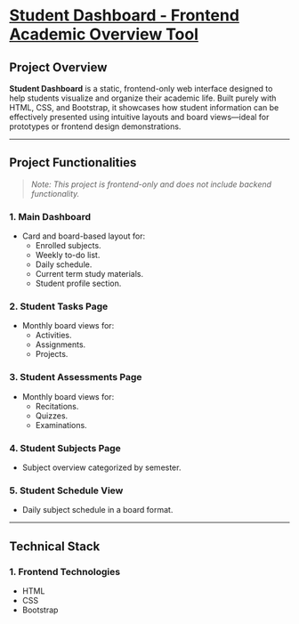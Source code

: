# [Student Dashboard - Frontend Academic Overview Tool](https://mikeygelooooo.github.io/student-dashboard/)

## Project Overview

**Student Dashboard** is a static, frontend-only web interface designed to help students visualize and organize their academic life. Built purely with HTML, CSS, and Bootstrap, it showcases how student information can be effectively presented using intuitive layouts and board views—ideal for prototypes or frontend design demonstrations.

---

## Project Functionalities

> *Note: This project is frontend-only and does not include backend functionality.*

### 1. Main Dashboard
- Card and board-based layout for:
  - Enrolled subjects.
  - Weekly to-do list.
  - Daily schedule.
  - Current term study materials.
  - Student profile section.

### 2. Student Tasks Page
- Monthly board views for:
  - Activities.
  - Assignments.
  - Projects.

### 3. Student Assessments Page
- Monthly board views for:
  - Recitations.
  - Quizzes.
  - Examinations.

### 4. Student Subjects Page
- Subject overview categorized by semester.

### 5. Student Schedule View
- Daily subject schedule in a board format.

---

## Technical Stack

### 1. Frontend Technologies
- HTML  
- CSS  
- Bootstrap
